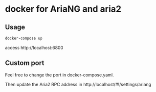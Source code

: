 # docker for AriaNG and aria2

## Usage

```bash
docker-compose up
```

access http://localhost:6800

## Custom port

Feel free to change the port in docker-compose.yaml.

Then update the Aria2 RPC address in http://localhost/#!/settings/ariang
